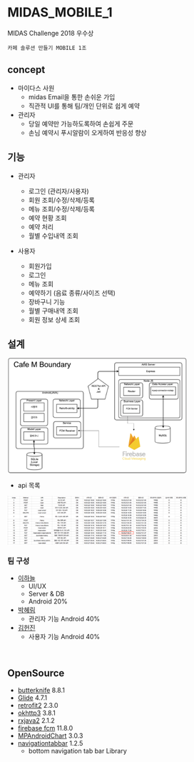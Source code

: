 # MIDAS_MOBILE_1
MIDAS Challenge 2018 우수상

`카페 솔루션 만들기 MOBILE 1조`

## concept

- 마이다스 사원
  - midas Email을 통한 손쉬운 가입
  - 직관적 UI를 통해 팀/개인 단위로 쉽게 예약
- 관리자
  - 당일 예약만 가능하도록하여 손쉽게 주문
  - 손님 예약시 푸시알람이 오게하여 반응성 향상

## 기능
- 관리자
  - 로그인 (관리자/사용자)
  - 회원 조회/수정/삭제/등록
  - 메뉴 조회/수정/삭제/등록
  - 예약 현황 조회
  - 예약 처리
  - 월별 수입내역 조회

- 사용자
  - 회원가입
  - 로그인
  - 메뉴 조회
  - 예약하기 (음료 종류/사이즈 선택)
  - 장바구니 기능
  - 월별 구매내역 조회
  - 회원 정보 상세 조회

## 설계

<img align="center" width="80%" height="80%" style="margin:0px 0px 0px 0px" src="/design.png">

- api 목록

<img align="center" width="80%" height="80%" style="margin:0px 0px 0px 0px" src="/apiList.png">

### 팀 구성

  - [이하늘](https://gitlab.com/softsquared-hanul)
    - UI/UX
    - Server & DB
    - Android 20%
  - [박혜림](https://github.com/hyerim-p)
    - 관리자 기능 Android 40%
  - [김헌진](https://github.com/KimHunJin)
    - 사용자 기능 Android 40%

<br/>

## OpenSource

- [butterknife](http://jakewharton.github.io/butterknife/) 8.8.1
- [Glide](https://github.com/bumptech/glide) 4.7.1
- [retrofit2](http://square.github.io/retrofit/) 2.3.0
- [okhttp3](http://square.github.io/okhttp/) 3.8.1
- [rxjava2](https://github.com/ReactiveX/RxJava) 2.1.2
- [firebase fcm](https://firebase.google.com/?hl=ko) 11.8.0
- [MPAndroidChart](https://github.com/PhilJay/MPAndroidChart) 3.0.3
- [navigationtabbar](https://github.com/Devlight/NavigationTabBar) 1.2.5
   - bottom navigation tab bar Library
